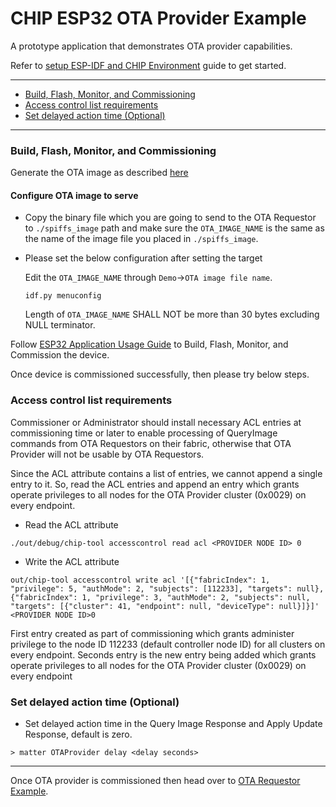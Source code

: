 # CHIP ESP32 OTA Provider Example

A prototype application that demonstrates OTA provider capabilities.

Refer to
[setup ESP-IDF and CHIP Environment](../../../docs/guides/esp32/setup_idf_chip.md) guide
to get started.

---

-   [Build, Flash, Monitor, and Commissioning](#build-flash-monitor-and-commissioning)
-   [Access control list requirements](#access-control-list-requirements)
-   [Set delayed action time (Optional)](#set-delayed-action-time-optional)

---

### Build, Flash, Monitor, and Commissioning

Generate the OTA image as described
[here](../../../docs/guides/esp32/ota.md#generate-chip-ota-image)

#### Configure OTA image to serve

-   Copy the binary file which you are going to send to the OTA Requestor to
    `./spiffs_image` path and make sure the `OTA_IMAGE_NAME` is the same as the
    name of the image file you placed in `./spiffs_image`.

-   Please set the below configuration after setting the target

    Edit the `OTA_IMAGE_NAME` through `Demo`->`OTA image file name`.

    ```
    idf.py menuconfig
    ```

    Length of `OTA_IMAGE_NAME` SHALL NOT be more than 30 bytes excluding NULL
    terminator.

Follow
[ESP32 Application Usage Guide](../../../docs/guides/esp32/build_app_and_commission.md)
to Build, Flash, Monitor, and Commission the device.

Once device is commissioned successfully, then please try below steps.

### Access control list requirements

Commissioner or Administrator should install necessary ACL entries at
commissioning time or later to enable processing of QueryImage commands from OTA
Requestors on their fabric, otherwise that OTA Provider will not be usable by
OTA Requestors.

Since the ACL attribute contains a list of entries, we cannot append a single
entry to it. So, read the ACL entries and append an entry which grants operate
privileges to all nodes for the OTA Provider cluster (0x0029) on every endpoint.

-   Read the ACL attribute

```
./out/debug/chip-tool accesscontrol read acl <PROVIDER NODE ID> 0
```

-   Write the ACL attribute

```
out/chip-tool accesscontrol write acl '[{"fabricIndex": 1, "privilege": 5, "authMode": 2, "subjects": [112233], "targets": null}, {"fabricIndex": 1, "privilege": 3, "authMode": 2, "subjects": null, "targets": [{"cluster": 41, "endpoint": null, "deviceType": null}]}]' <PROVIDER NODE ID>0
```

First entry created as part of commissioning which grants administer privilege
to the node ID 112233 (default controller node ID) for all clusters on every
endpoint. Seconds entry is the new entry being added which grants operate
privileges to all nodes for the OTA Provider cluster (0x0029) on every endpoint

### Set delayed action time (Optional)

-   Set delayed action time in the Query Image Response and Apply Update
    Response, default is zero.

```
> matter OTAProvider delay <delay seconds>
```

---

Once OTA provider is commissioned then head over to
[OTA Requestor Example](../../ota-requestor-app/esp32).

